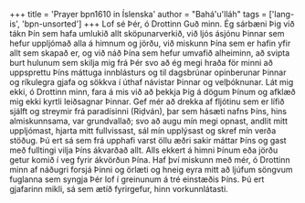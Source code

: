 +++
title = 'Prayer bpn1610 in Íslenska'
author = "Bahá'u'lláh"
tags = ['lang-is', 'bpn-unsorted']
+++
Lof sé Þér, ó Drottinn Guð minn. Ég sárbæni Þig við tákn Þín sem hafa umlukið allt sköpunar­verkið, við ljós ásjónu Þinnar sem hefur uppljómað alla á himnum og jörðu, við miskunn Þína sem er hafin yfir allt sem skapað er, og við náð Þína sem hefur umvafið alheiminn, að svipta burt hulunum sem skilja mig frá Þér svo að ég megi hraða för minni að uppsprettu Þíns máttuga innblásturs og til dagsbrúnar opinberunar Þinnar og ríkulegra gjafa og sökkva í úthaf návistar Þinnar og velþóknunar.
Lát mig ekki, ó Drottinn minn, fara á mis við að þekkja Þig á dögum Þínum og afklæð mig ekki kyrtli leiðsagnar Þinnar. Gef mér að drekka af fljót­inu sem er lífið sjálft og streymir frá para­dís­inni (Riḍván), þar sem hásæti nafns Þíns, hins al­mis­kunn­sama, var grundvallað; svo að augu mín megi opnast, andlit mitt uppljómast, hjarta mitt full­viss­ast, sál mín upplýsast og skref mín verða stöðug.
Þú ert sá sem frá upphafi varst öllu æðri sakir máttar Þíns og gast með fulltingi vilja Þíns ákvarðað allt. Alls ekkert á himni Þínum eða jörðu getur komið í veg fyrir ákvörðun Þína. Haf því miskunn með mér, ó Drottinn minn af náðugri forsjá Þinni og örlæti og hneig eyra mitt að ljúfum söngvum fuglanna sem syngja Þér lof í greinunum á tré einstæðis Þíns.
Þú ert gjafarinn mikli, sá sem ætíð fyrirgefur, hinn vorkunnlátasti.
